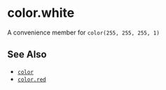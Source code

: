 color.white
===========

A convenience member for `color(255, 255, 255, 1)`

See Also
--------

* [`color`](api/color)
* [`color.red`](api/color.red)
